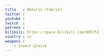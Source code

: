 ```yaml
---
title   : Akkarin (Febrie)
twitter :
youtube :
twitch  :
patreon :
bilibili: https://space.bilibili.com/605751
country : cn
weapons :
    - insect-glaive
---
```

